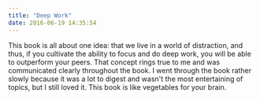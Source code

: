 ```yaml
---
title: "Deep Work"
date: 2016-06-19 14:35:54
---
```


This book is all about one idea: that we live in a world of distraction, and thus, if you cultivate the ability to focus and do deep work, you will be able to outperform your peers. That concept rings true to me and was communicated clearly throughout the book. I went through the book rather slowly because it was a lot to digest and wasn't the most entertaining of topics, but I still loved it. This book is like vegetables for your brain.
